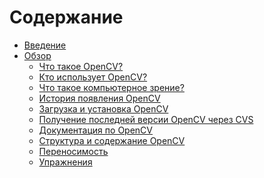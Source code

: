 # Содержание

* [Введение](README.md)
* [Обзор](Chapter1/Overview.md)
   * [Что такое OpenCV?](Chapter1/WhatIsOpenCV.md)
   * [Кто использует OpenCV?]()
   * [Что такое компьютерное зрение?]()
   * [История появления OpenCV]()
   * [Загрузка и установка OpenCV]()
   * [Получение последней версии OpenCV через CVS]()
   * [Документация по OpenCV]()
   * [Структура и содержание OpenCV]()
   * [Переносимость]()
   * [Упражнения]()

